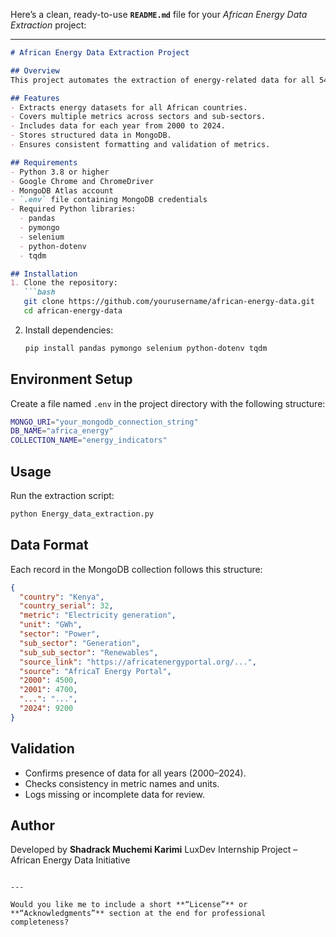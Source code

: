 Here’s a clean, ready-to-use **`README.md`** file for your *African Energy Data Extraction* project:

---

````markdown
# African Energy Data Extraction Project

## Overview
This project automates the extraction of energy-related data for all 54 African countries from the AfricaT Energy Portal, covering the years 2000–2024. The extracted data includes key indicators such as electricity generation, access, consumption, and renewable energy. The data is formatted and stored in a MongoDB collection for easy analysis and visualization.

## Features
- Extracts energy datasets for all African countries.
- Covers multiple metrics across sectors and sub-sectors.
- Includes data for each year from 2000 to 2024.
- Stores structured data in MongoDB.
- Ensures consistent formatting and validation of metrics.

## Requirements
- Python 3.8 or higher  
- Google Chrome and ChromeDriver  
- MongoDB Atlas account  
- `.env` file containing MongoDB credentials  
- Required Python libraries:
  - pandas  
  - pymongo  
  - selenium  
  - python-dotenv  
  - tqdm

## Installation
1. Clone the repository:
   ```bash
   git clone https://github.com/yourusername/african-energy-data.git
   cd african-energy-data
````

2. Install dependencies:

   ```bash
   pip install pandas pymongo selenium python-dotenv tqdm
   ```

## Environment Setup

Create a file named `.env` in the project directory with the following structure:

```bash
MONGO_URI="your_mongodb_connection_string"
DB_NAME="africa_energy"
COLLECTION_NAME="energy_indicators"
```

## Usage

Run the extraction script:

```bash
python Energy_data_extraction.py
```

## Data Format

Each record in the MongoDB collection follows this structure:

```json
{
  "country": "Kenya",
  "country_serial": 32,
  "metric": "Electricity generation",
  "unit": "GWh",
  "sector": "Power",
  "sub_sector": "Generation",
  "sub_sub_sector": "Renewables",
  "source_link": "https://africatenergyportal.org/...",
  "source": "AfricaT Energy Portal",
  "2000": 4500,
  "2001": 4700,
  "...": "...",
  "2024": 9200
}
```

## Validation

* Confirms presence of data for all years (2000–2024).
* Checks consistency in metric names and units.
* Logs missing or incomplete data for review.

## Author

Developed by **Shadrack Muchemi Karimi**
LuxDev Internship Project – African Energy Data Initiative

```

---

Would you like me to include a short **“License”** or **“Acknowledgments”** section at the end for professional completeness?
```

